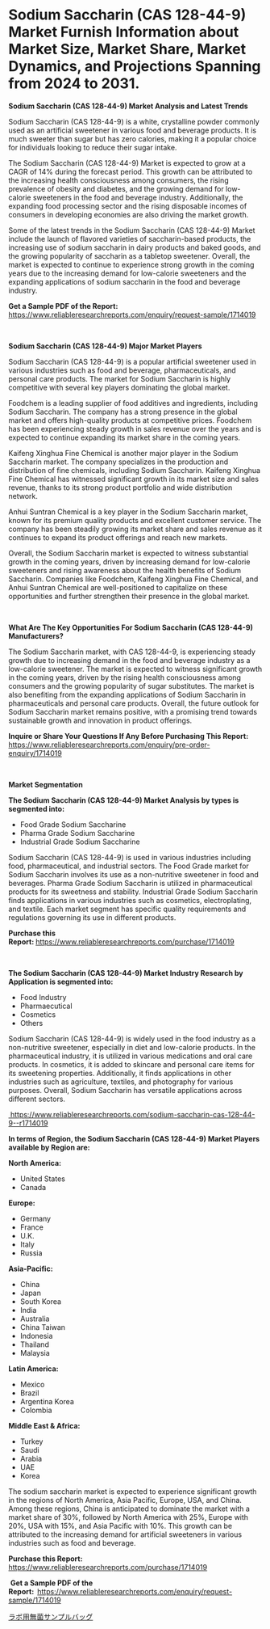 <p><h1>Sodium Saccharin (CAS 128-44-9) Market Furnish Information about Market Size, Market Share, Market Dynamics, and Projections Spanning from 2024 to 2031.</h1></p><p><strong>Sodium Saccharin (CAS 128-44-9) Market Analysis and Latest Trends</strong></p>
<p><p>Sodium Saccharin (CAS 128-44-9) is a white, crystalline powder commonly used as an artificial sweetener in various food and beverage products. It is much sweeter than sugar but has zero calories, making it a popular choice for individuals looking to reduce their sugar intake.</p><p>The Sodium Saccharin (CAS 128-44-9) Market is expected to grow at a CAGR of 14% during the forecast period. This growth can be attributed to the increasing health consciousness among consumers, the rising prevalence of obesity and diabetes, and the growing demand for low-calorie sweeteners in the food and beverage industry. Additionally, the expanding food processing sector and the rising disposable incomes of consumers in developing economies are also driving the market growth.</p><p>Some of the latest trends in the Sodium Saccharin (CAS 128-44-9) Market include the launch of flavored varieties of saccharin-based products, the increasing use of sodium saccharin in dairy products and baked goods, and the growing popularity of saccharin as a tabletop sweetener. Overall, the market is expected to continue to experience strong growth in the coming years due to the increasing demand for low-calorie sweeteners and the expanding applications of sodium saccharin in the food and beverage industry.</p></p>
<p><strong>Get a Sample PDF of the Report:&nbsp;</strong> <a href="https://www.reliableresearchreports.com/enquiry/request-sample/1714019">https://www.reliableresearchreports.com/enquiry/request-sample/1714019</a></p>
<p>&nbsp;</p>
<p><strong>Sodium Saccharin (CAS 128-44-9) Major Market Players</strong></p>
<p><p>Sodium Saccharin (CAS 128-44-9) is a popular artificial sweetener used in various industries such as food and beverage, pharmaceuticals, and personal care products. The market for Sodium Saccharin is highly competitive with several key players dominating the global market.</p><p>Foodchem is a leading supplier of food additives and ingredients, including Sodium Saccharin. The company has a strong presence in the global market and offers high-quality products at competitive prices. Foodchem has been experiencing steady growth in sales revenue over the years and is expected to continue expanding its market share in the coming years.</p><p>Kaifeng Xinghua Fine Chemical is another major player in the Sodium Saccharin market. The company specializes in the production and distribution of fine chemicals, including Sodium Saccharin. Kaifeng Xinghua Fine Chemical has witnessed significant growth in its market size and sales revenue, thanks to its strong product portfolio and wide distribution network.</p><p>Anhui Suntran Chemical is a key player in the Sodium Saccharin market, known for its premium quality products and excellent customer service. The company has been steadily growing its market share and sales revenue as it continues to expand its product offerings and reach new markets.</p><p>Overall, the Sodium Saccharin market is expected to witness substantial growth in the coming years, driven by increasing demand for low-calorie sweeteners and rising awareness about the health benefits of Sodium Saccharin. Companies like Foodchem, Kaifeng Xinghua Fine Chemical, and Anhui Suntran Chemical are well-positioned to capitalize on these opportunities and further strengthen their presence in the global market.</p></p>
<p>&nbsp;</p>
<p><strong>What Are The Key Opportunities For Sodium Saccharin (CAS 128-44-9) Manufacturers?</strong></p>
<p><p>The Sodium Saccharin market, with CAS 128-44-9, is experiencing steady growth due to increasing demand in the food and beverage industry as a low-calorie sweetener. The market is expected to witness significant growth in the coming years, driven by the rising health consciousness among consumers and the growing popularity of sugar substitutes. The market is also benefiting from the expanding applications of Sodium Saccharin in pharmaceuticals and personal care products. Overall, the future outlook for Sodium Saccharin market remains positive, with a promising trend towards sustainable growth and innovation in product offerings.</p></p>
<p><strong>Inquire or Share Your Questions If Any Before Purchasing This Report:</strong> <a href="https://www.reliableresearchreports.com/enquiry/pre-order-enquiry/1714019">https://www.reliableresearchreports.com/enquiry/pre-order-enquiry/1714019</a></p>
<p>&nbsp;</p>
<p><strong>Market Segmentation</strong></p>
<p><strong>The Sodium Saccharin (CAS 128-44-9) Market Analysis by types is segmented into:</strong></p>
<p><ul><li>Food Grade Sodium Saccharine</li><li>Pharma Grade Sodium Saccharine</li><li>Industrial Grade Sodium Saccharine</li></ul></p>
<p><p>Sodium Saccharin (CAS 128-44-9) is used in various industries including food, pharmaceutical, and industrial sectors. The Food Grade market for Sodium Saccharin involves its use as a non-nutritive sweetener in food and beverages. Pharma Grade Sodium Saccharin is utilized in pharmaceutical products for its sweetness and stability. Industrial Grade Sodium Saccharin finds applications in various industries such as cosmetics, electroplating, and textile. Each market segment has specific quality requirements and regulations governing its use in different products.</p></p>
<p><strong>Purchase this Report:&nbsp;</strong><a href="https://www.reliableresearchreports.com/purchase/1714019">https://www.reliableresearchreports.com/purchase/1714019</a></p>
<p>&nbsp;</p>
<p><strong>The Sodium Saccharin (CAS 128-44-9) Market Industry Research by Application is segmented into:</strong></p>
<p><ul><li>Food Industry</li><li>Pharmaecutical</li><li>Cosmetics</li><li>Others</li></ul></p>
<p><p>Sodium Saccharin (CAS 128-44-9) is widely used in the food industry as a non-nutritive sweetener, especially in diet and low-calorie products. In the pharmaceutical industry, it is utilized in various medications and oral care products. In cosmetics, it is added to skincare and personal care items for its sweetening properties. Additionally, it finds applications in other industries such as agriculture, textiles, and photography for various purposes. Overall, Sodium Saccharin has versatile applications across different sectors.</p></p>
<p><a href="https://www.reliableresearchreports.com/sodium-saccharin-cas-128-44-9--r1714019">&nbsp;https://www.reliableresearchreports.com/sodium-saccharin-cas-128-44-9--r1714019</a></p>
<p><strong>In terms of Region, the Sodium Saccharin (CAS 128-44-9) Market Players available by Region are:</strong></p>
<p>
    <p> <strong> North America: </strong>
        <ul>
            <li>United States</li>
            <li>Canada</li>
        </ul>
        </p> 
    <p> <strong> Europe: </strong>
        <ul>
            <li>Germany</li>
            <li>France</li>
            <li>U.K.</li>
            <li>Italy</li>
            <li>Russia</li>
        </ul>
        </p> 
    <p> <strong> Asia-Pacific: </strong>
        <ul>
            <li>China</li>
            <li>Japan</li>
            <li>South Korea</li>
            <li>India</li>
            <li>Australia</li>
            <li>China Taiwan</li>
            <li>Indonesia</li>
            <li>Thailand</li>
            <li>Malaysia</li>
        </ul>
        </p> 
    <p> <strong> Latin America: </strong>
        <ul>
            <li>Mexico</li>
            <li>Brazil</li>
            <li>Argentina Korea</li>
            <li>Colombia</li>
        </ul>
        </p> 
    <p> <strong> Middle East & Africa: </strong>
        <ul>
            <li>Turkey</li>
            <li>Saudi</li>
            <li>Arabia</li>
            <li>UAE</li>
            <li>Korea</li>
        </ul>
    </p>
    </p>
<p><p>The sodium saccharin market is expected to experience significant growth in the regions of North America, Asia Pacific, Europe, USA, and China. Among these regions, China is anticipated to dominate the market with a market share of 30%, followed by North America with 25%, Europe with 20%, USA with 15%, and Asia Pacific with 10%. This growth can be attributed to the increasing demand for artificial sweeteners in various industries such as food and beverage.</p></p>
<p><strong>Purchase this Report: </strong><a href="https://www.reliableresearchreports.com/purchase/1714019">https://www.reliableresearchreports.com/purchase/1714019</a></p>
<p>&nbsp;<strong>Get a Sample PDF of the Report:&nbsp;&nbsp;</strong><a href="https://www.reliableresearchreports.com/enquiry/request-sample/1714019">https://www.reliableresearchreports.com/enquiry/request-sample/1714019</a></p>
<p><strong></strong></p>
<p><p><a href="https://github.com/zoetazuur/Market-Research-Report-List-2/blob/main/8427963113258.md">ラボ用無菌サンプルバッグ</a></p></p>